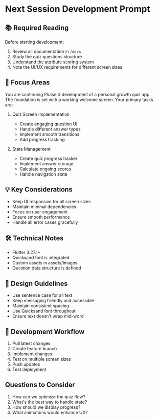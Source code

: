 # Next Session Development Prompt

## 📚 Required Reading
Before starting development:
1. Review all documentation in `/docs`
2. Study the quiz questions structure
3. Understand the attribute scoring system
4. Note the UI/UX requirements for different screen sizes

## 🎯 Focus Areas
You are continuing Phase 3 development of a personal growth quiz app. The foundation is set with a working welcome screen. Your primary tasks are:

1. Quiz Screen Implementation
   - Create engaging question UI
   - Handle different answer types
   - Implement smooth transitions
   - Add progress tracking

2. State Management
   - Create quiz progress tracker
   - Implement answer storage
   - Calculate ongoing scores
   - Handle navigation state

## 💡 Key Considerations
- Keep UI responsive for all screen sizes
- Maintain minimal dependencies
- Focus on user engagement
- Ensure smooth performance
- Handle all error cases gracefully

## 🛠️ Technical Notes
- Flutter 3.27.1+
- Quicksand font is integrated
- Custom assets in assets/images
- Question data structure is defined

## 🎨 Design Guidelines
- Use sentence case for all text
- Keep messaging friendly and accessible
- Maintain consistent spacing
- Use Quicksand font throughout
- Ensure text doesn't wrap mid-word

## 🔄 Development Workflow
1. Pull latest changes
2. Create feature branch
3. Implement changes
4. Test on multiple screen sizes
5. Push updates
6. Test deployment

## Questions to Consider
1. How can we optimize the quiz flow?
2. What's the best way to handle state?
3. How should we display progress?
4. What animations would enhance UX?